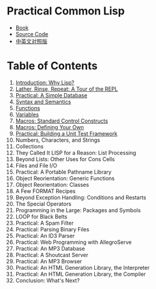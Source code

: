 #  Practical Common Lisp

- [Book](http://www.gigamonkeys.com/book/)
- [Source Code](https://github.com/Apress/practical-common-lisp-11)
- [中英文对照版](https://github.com/binghe/pcl-cn)



# Table of Contents


1. [Introduction: Why Lisp?](chapter01.md)
1. [Lather, Rinse, Repeat: A Tour of the REPL](chapter02.md)
1. [Practical: A Simple Database](chapter03.md)
1. [Syntax and Semantics](chapter04.md)
1. [Functions](chapter05.md)
1. [Variables](chapter06.md)
1. [Macros: Standard Control Constructs](http://www.gigamonkeys.com/book/macros-standard-control-constructs.html)
1. [Macros: Defining Your Own](http://www.gigamonkeys.com/book/macros-defining-your-own.html)
1. [Practical: Building a Unit Test Framework](http://www.gigamonkeys.com/book/practical-building-a-unit-test-framework.html)
1. Numbers, Characters, and Strings
1. Collections
1. They Called It LISP for a Reason: List Processing
1. Beyond Lists: Other Uses for Cons Cells
1. Files and File I/O
1. Practical: A Portable Pathname Library
1. Object Reorientation: Generic Functions
1. Object Reorientation: Classes
1. A Few FORMAT Recipes
1. Beyond Exception Handling: Conditions and Restarts
1. The Special Operators
1. Programming in the Large: Packages and Symbols
1. LOOP for Black Belts
1. Practical: A Spam Filter
1. Practical: Parsing Binary Files
1. Practical: An ID3 Parser
1. Practical: Web Programming with AllegroServe
1. Practical: An MP3 Database
1. Practical: A Shoutcast Server
1. Practical: An MP3 Browser
1. Practical: An HTML Generation Library, the Interpreter
1. Practical: An HTML Generation Library, the Compiler
1. Conclusion: What's Next?